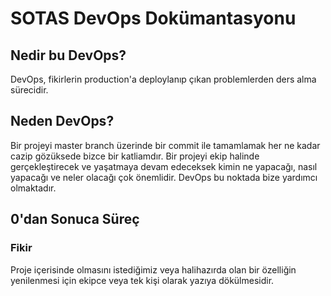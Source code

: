 # SOTAS DevOps Dokümantasyonu

## Nedir bu DevOps?

DevOps, fikirlerin production'a deploylanıp çıkan problemlerden ders alma
sürecidir.

## Neden DevOps?

Bir projeyi master branch üzerinde bir commit ile tamamlamak her ne kadar cazip gözüksede
bizce bir katliamdır. Bir projeyi ekip halinde gerçekleştirecek ve yaşatmaya devam edeceksek
kimin ne yapacağı, nasıl yapacağı ve neler olacağı çok önemlidir. DevOps bu noktada bize 
yardımcı olmaktadır.

## 0'dan Sonuca Süreç

### Fikir

Proje içerisinde olmasını istediğimiz veya halihazırda olan bir özelliğin yenilenmesi için
ekipce veya tek kişi olarak yazıya dökülmesidir. 
